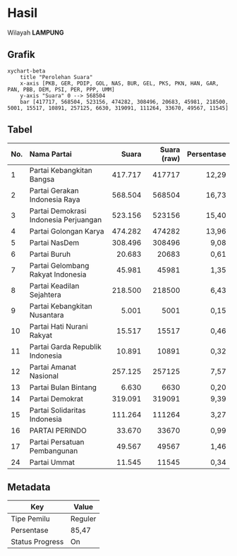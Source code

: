 # Hasil

Wilayah **LAMPUNG**

## Grafik

```mermaid
xychart-beta
    title "Perolehan Suara"
    x-axis [PKB, GER, PDIP, GOL, NAS, BUR, GEL, PKS, PKN, HAN, GAR, PAN, PBB, DEM, PSI, PER, PPP, UMM]
    y-axis "Suara" 0 --> 568504
    bar [417717, 568504, 523156, 474282, 308496, 20683, 45981, 218500, 5001, 15517, 10891, 257125, 6630, 319091, 111264, 33670, 49567, 11545]
```

## Tabel

| No. | Nama Partai                           | Suara   | Suara (raw) | Persentase |
|:--- |:------------------------------------- | -------:| -----------:| ----------:|
| 1   | Partai Kebangkitan Bangsa             | 417.717 | 417717      | 12,29      |
| 2   | Partai Gerakan Indonesia Raya         | 568.504 | 568504      | 16,73      |
| 3   | Partai Demokrasi Indonesia Perjuangan | 523.156 | 523156      | 15,40      |
| 4   | Partai Golongan Karya                 | 474.282 | 474282      | 13,96      |
| 5   | Partai NasDem                         | 308.496 | 308496      | 9,08       |
| 6   | Partai Buruh                          | 20.683  | 20683       | 0,61       |
| 7   | Partai Gelombang Rakyat Indonesia     | 45.981  | 45981       | 1,35       |
| 8   | Partai Keadilan Sejahtera             | 218.500 | 218500      | 6,43       |
| 9   | Partai Kebangkitan Nusantara          | 5.001   | 5001        | 0,15       |
| 10  | Partai Hati Nurani Rakyat             | 15.517  | 15517       | 0,46       |
| 11  | Partai Garda Republik Indonesia       | 10.891  | 10891       | 0,32       |
| 12  | Partai Amanat Nasional                | 257.125 | 257125      | 7,57       |
| 13  | Partai Bulan Bintang                  | 6.630   | 6630        | 0,20       |
| 14  | Partai Demokrat                       | 319.091 | 319091      | 9,39       |
| 15  | Partai Solidaritas Indonesia          | 111.264 | 111264      | 3,27       |
| 16  | PARTAI PERINDO                        | 33.670  | 33670       | 0,99       |
| 17  | Partai Persatuan Pembangunan          | 49.567  | 49567       | 1,46       |
| 24  | Partai Ummat                          | 11.545  | 11545       | 0,34       |


## Metadata

| Key             | Value   |
| --------------- | ------- |
| Tipe Pemilu     | Reguler |
| Persentase      | 85,47   |
| Status Progress | On      |



